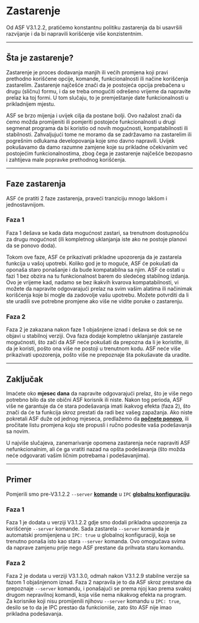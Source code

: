 # Zastarenje

Od ASF V3.1.2.2, pratićemo konstantnu politiku zastarenja da bi usavršili razvijanje i da bi napravili korišćenje više konzistentnim.

---

## Šta je zastarenje?

Zastarenje je proces dodavanja manjih ili većih promjena koji pravi prethodno korišćene opcije, komande, funkcionalnosti ili načine korišćenja zastarelim. Zastarenje najčešće znači da je postojeća opcija prebačena u drugu (sličnu) formu, i da se treba omogućiti odrešeno vrijeme da napravite prelaz ka toj formi. U tom slučaju, to je premještanje date funkcionalnosti u prikladnijem mjestu.

ASF se brzo mijenja i uvijek cilja da postane bolji. Ovo nažalost znači da ćemo možda promijeniti ili pomjeriti postojeće funkcionalnosti u drugi segmenat programa da bi koristio od novih mogućnosti, kompatabilnosti ili stabilnosti. Zahvaljujući tome ne moramo da se zadržavamo na zastarelim ili pogrešnim odlukama developovanja koje smo davno napravili. Uvijek pokušavamo da damo razumne zamjene koje su prikladne očekivanim već postojećim funkcionalnostima, zbog čega je zastarenje najčešće bezopasno i zahtijeva male popravke prethodnog korišćenja.

---

## Faze zastarenja

ASF će pratiti 2 faze zastarenja, praveći tranziciju mnogo lakšom i jednostavnijom.

### Faza 1

Faza 1 dešava se kada data mogućnost zastari, sa trenutnom dostupnošću za drugu mogućnost (ili kompletnog uklanjanja iste ako ne postoje planovi da se ponovo doda).

Tokom ove faze, ASF će prikazivati prikladne upozorenja da je zastarela funkcija u vašoj upotrebi. Koliko god je to moguće, ASF će pokušati da oponaša staro ponašanje i da bude kompatabilna sa njim. ASF će ostati u fazi 1 bez obzira na tu funkcionalnost barem do sledećeg stabilnog izdanja. Ovo je vrijeme kad, nadamo se bez ikakvih kvarova kompatabilnosti, vi možete da napravite odgovarajući prelaz na svim vašim alatima ili načinimak korišćenja koje bi mogle da zadovolje vašu upotrebu. Možete potvrditi da li ste uradili sve potrebne promjene ako više ne vidite poruke o zastarenju.

### Faza 2

Faza 2 je zakazana nakon faze 1 objašnjene iznad i dešava se dok se ne objavi u stabilnoj verziji. Ova faza dodaje kompletno uklanjanje zastarele mogućnosti, što zači da ASF neće pokušati da prepozna da li je koristite, ili da je koristi, pošto ona više ne postoji u trenutnom kodu. ASF neće više prikazivati upozorenja, pošto više ne prepoznaje šta pokušavate da uradite.

---

## Zaključak

Imaćete oko **mjesec dana** da napravite odgovarajući prelaz, što je više nego potrebno bilo da ste obični ASF korisnik ili niste. Nakon tog perioda, ASF više ne garantuje da će stara podešavanja imati ikakvog efekta (faza 2), što znači da će ta funkcija skroz prestati da radi bez vašeg zapažanja. Ako niste pokretali ASF duže od jednog mjeseca, predlažemo da **[počnete ponovo](https://github.com/JustArchiNET/ArchiSteamFarm/wiki/Setting-up)**, ili pročitate listu promjena koju ste propusli i ručno podesite vaša podešavanja sa novim.

U najviše slučajeva, zanemarivanje opomena zastarenja neće napraviti ASF nefunkcionalnim, ali će ga vratiti nazad na opšta podešavanja (što možda neće odgovarati vašim ličnim potrebama i podešavanjima).

---

## Primer

Pomjerili smo pre-V3.1.2.2 `--server` **[komande](https://github.com/JustArchiNET/ArchiSteamFarm/wiki/Command-line-arguments)** u `IPC` **[globalnu konfiguraciju](https://github.com/JustArchiNET/ArchiSteamFarm/wiki/Configuration#global-config)**.

### Faza 1

Faza 1 je dodata u verziji V3.1.2.2 gdje smo dodali prikladna upozorenja za korišćenje `--server` komande. Sada zastarela `--server` komanda je automatski promijenjena u `IPC: true` u globalnoj konfiguraciji, koja se trenutno ponaša isto kao stara `--server` komanda. Ovo omogućava svima da naprave zamjenu prije nego ASF prestane da prihvata staru komandu.

### Faza 2

Faza 2 je dodata u verziji V3.1.3.0, odmah nakon V3.1.2.9 stabilne verzije sa fazom 1 objašnjenom iznad. Faza 2 napravila je to da ASF skroz prestane da prepoznaje `--server` komandu, i ponašajući se prema njoj kao prema svakoj drugom nepravilnoj komandi, koja više nema nikakvog efekta na program. Za korisnike koji nisu promijenili njihovu `--server` komandu u `IPC: true`, desilo se to da je IPC prestao da funkcioniše, zato što ASF nije imao prikladna podešavanja.
